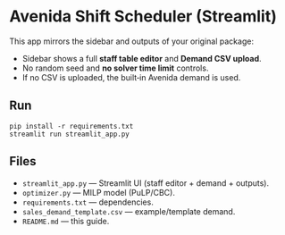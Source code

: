 
# Avenida Shift Scheduler (Streamlit)

This app mirrors the sidebar and outputs of your original package:
- Sidebar shows a full **staff table editor** and **Demand CSV upload**.
- No random seed and **no solver time limit** controls.
- If no CSV is uploaded, the built‑in Avenida demand is used.

## Run
```
pip install -r requirements.txt
streamlit run streamlit_app.py
```

## Files
- `streamlit_app.py` — Streamlit UI (staff editor + demand + outputs).
- `optimizer.py` — MILP model (PuLP/CBC).
- `requirements.txt` — dependencies.
- `sales_demand_template.csv` — example/template demand.
- `README.md` — this guide.
